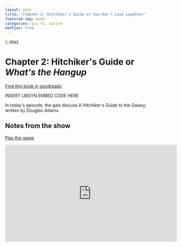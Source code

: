```yaml
---
layout: post
title: "Chapter 2: Hitchiker's Guide or You Don't Love Laughter"
featured-img: book
categories: sci-fi, satire
mathjax: true
---
```

{:.title}
# Chapter 2: Hitchiker's Guide or _What's the Hangup_

[Find this book in goodreads](https://www.goodreads.com/user/show/83011054-boozin-bitchin-book-club)

INSERT LIBSYN EMBED CODE HERE

In today's episode, the gals discuss A Hitchiker's Guide to the Galaxy, written by Douglas Adams.

## Notes from the show

[Play the game](http://www.bbc.co.uk/programmes/articles/1g84m0sXpnNCv84GpN2PLZG/the-game-30th-anniversary-edition)

<iframe width="560" height="315" src="https://www.youtube-nocookie.com/embed/8O06tMbIKh0?rel=0" frameborder="0" allow="autoplay; encrypted-media" allowfullscreen></iframe>



